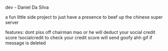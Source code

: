 dev - Daniel Da Silva

a fun little side project to just have a presence to beef up the chinese super server

features:
dont piss off chairman mao or he will deduct your social credit score
!socialcredit to check your credit score
will send goofy ahh gif if message is deleted
